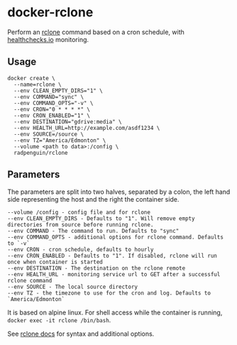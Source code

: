 # docker-rclone

Perform an [rclone](http://rclone.org) command based on a cron schedule, with [healthchecks.io](https://healthchecks.io) monitoring.

## Usage
```
docker create \
  --name=rclone \
  --env CLEAN_EMPTY_DIRS="1" \
  --env COMMAND="sync" \
  --env COMMAND_OPTS="-v" \
  --env CRON="0 * * * *" \
  --env CRON_ENABLED="1" \
  --env DESTINATION="gdrive:media" \
  --env HEALTH_URL=http://example.com/asdf1234 \
  --env SOURCE=/source \
  --env TZ="America/Edmonton" \
  --volume <path to data>:/config \
  radpenguin/rclone
```

## Parameters
The parameters are split into two halves, separated by a colon, the left hand side representing the host and the right the container side. 
```
--volume /config - config file and for rclone
--env CLEAN_EMPTY_DIRS - Defaults to "1". Will remove empty directories from source before running rclone.
--env COMMAND - The command to run. Defaults to "sync"
--env COMMAND_OPTS - additional options for rclone command. Defaults to `-v`
--env CRON - cron schedule, defaults to hourly
--env CRON_ENABLED - Defaults to "1". If disabled, rclone will run once when container is started
--env DESTINATION - The destination on the rclone remote
--env HEALTH_URL - monitoring service url to GET after a successful rclone command
--env SOURCE - The local source directory
--env TZ - the timezone to use for the cron and log. Defaults to `America/Edmonton`
```

It is based on alpine linux. For shell access while the container is running, `docker exec -it rclone /bin/bash`.

See [rclone docs](https://rclone.org/commands/) for syntax and additional options.
